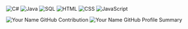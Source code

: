 




![C#](https://img.icons8.com/color/48/000000/c-sharp-logo.png)
![Java](https://img.icons8.com/color/48/000000/java-coffee-cup-logo.png)
![SQL](https://img.icons8.com/color/48/000000/sql.png)
![HTML](https://img.icons8.com/color/48/000000/html-5.png)
![CSS](https://img.icons8.com/color/48/000000/css3.png)
![JavaScript](https://img.icons8.com/color/48/000000/javascript.png)


<a>
    <img src="https://denvercoder1-github-readme-stats.vercel.app/api?username=thanhkhac&show_icons=true&count_private=true&theme=react&border_color=7F3FBF&bg_color=0D1117&title_color=F85D7F&icon_color=F8D866%22%20height=%22192px%22%20width=%2249.5%%22" alt="Your Name GitHub Contribution"/>
</a>

<a>
    <img src="https://github-profile-summary-cards.vercel.app/api/cards/profile-details?username=thanhkhac&theme=radical" alt="Your Name GitHub Profile Summary"/>
</a>


<!-- ![Text alt](https://drive.usercontent.google.com/download?id=1SPE2LOpBUP-dtRXeztEGOOZujuZXSV8u) -->

